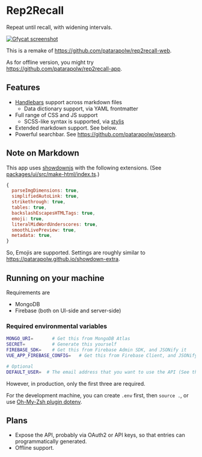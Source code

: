 # Rep2Recall

Repeat until recall, with widening intervals.

[![Gfycat screenshot](https://thumbs.gfycat.com/ChillyHospitableBison-size_restricted.gif)](https://gfycat.com/chillyhospitablebison)

This is a remake of <https://github.com/patarapolw/rep2recall-web>.

As for offline version, you might try <https://github.com/patarapolw/rep2recall-app>.

## Features

- [Handlebars](https://handlebarsjs.com/) support across markdown files
  - Data dictionary support, via YAML frontmatter
- Full range of CSS and JS support
  - SCSS-like syntax is supported, via [stylis](https://github.com/thysultan/stylis.js)
- Extended markdown support. See below.
- Powerful searchbar. See <https://github.com/patarapolw/qsearch>.

## Note on Markdown

This app uses [showdownjs](https://github.com/showdownjs/showdown) with the following extensions. (See [packages/ui/src/make-html/index.ts](/packages/ui/src/make-html/index.ts).)

```js
{
  parseImgDimensions: true,
  simplifiedAutoLink: true,
  strikethrough: true,
  tables: true,
  backslashEscapesHTMLTags: true,
  emoji: true,
  literalMidWordUnderscores: true,
  smoothLivePreview: true,
  metadata: true,
}
```

So, Emojis are supported. Settings are roughly similar to <https://patarapolw.github.io/showdown-extra>.

## Running on your machine

Requirements are

- MongoDB
- Firebase (both on UI-side and server-side)

### Required environmental variables

```sh
MONGO_URI=       # Get this from MongoDB Atlas
SECRET=          # Generate this yourself
FIREBASE_SDK=    # Get this from Firebase Admin SDK, and JSONify it
VUE_APP_FIREBASE_CONFIG=   # Get this from Firebase Client, and JSONify it

# Optional
DEFAULT_USER=  # The email address that you want to use the API (See the API at http://localhost:8080/api/doc)
```

However, in production, only the first three are required.

For the development machine, you can create `.env` first, then `source .`, or use [Oh-My-Zsh plugin dotenv](https://github.com/ohmyzsh/ohmyzsh/tree/master/plugins/dotenv).

## Plans

- Expose the API, probably via OAuth2 or API keys, so that entries can programmatically generated.
- Offline support.
